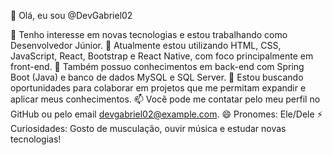 👋 Olá, eu sou @DevGabriel02

👀 Tenho interesse em novas tecnologias e estou trabalhando como Desenvolvedor Júnior.
🌱 Atualmente estou utilizando HTML, CSS, JavaScript, React, Bootstrap e React Native, com foco principalmente em front-end.
💼 Também possuo conhecimentos em back-end com Spring Boot (Java) e banco de dados MySQL e SQL Server.
💞️ Estou buscando oportunidades para colaborar em projetos que me permitam expandir e aplicar meus conhecimentos.
📫 Você pode me contatar pelo meu perfil no GitHub ou pelo email devgabriel02@example.com.
😄 Pronomes: Ele/Dele
⚡ Curiosidades: Gosto de musculação, ouvir música e estudar novas tecnologias!

<!---
DevGabriel02/DevGabriel02 is a ✨ special ✨ repository because its `README.md` (this file) appears on your GitHub profile.
You can click the Preview link to take a look at your changes.
--->
